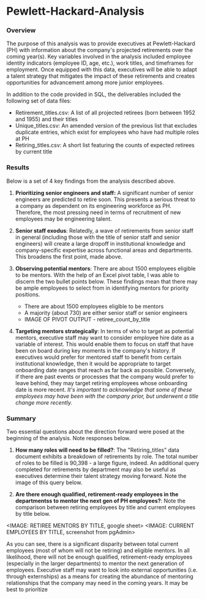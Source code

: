 # Pewlett-Hackard-Analysis

### Overview
The purpose of this analysis was to provide executives at Pewlett-Hackard (PH) with information about the company's projected retirements over the coming year(s). Key variables involved in the analysis included employee identity indicators (employee ID, age, etc.), work titles, and timeframes for employment. Once equipped with this data, executives will be able to adapt a talent strategy that mitigates the impact of these retirements and creates opportunities for advancement among more junior employees.

In addition to the code provided in SQL, the deliverables included the following set of data files:

- Retirement_titles.csv: A list of all projected retirees (born between 1952 and 1955) and their titles
- Unique_titles.csv: An amended version of the previous list that excludes duplicate entries, which exist for employees who have had multiple roles at PH
- Retiring_titles.csv: A short list featuring the counts of expected retirees by current title

### Results
Below is a set of 4 key findings from the analysis described above.

1. **Prioritizing senior engineers and staff:** A significant number of senior engineers are predicted to retire soon. This presents a serious threat to a company as dependent on its engineering workforce as PH. Therefore, the most pressing need in terms of recruitment of new employees may be engineering talent.
2. **Senior staff exodus**: Relatedly, a wave of retirements from senior staff in general (including those with the title of senior staff and senior engineers) will create a large dropoff in institutional knowledge and company-specific expertise across functional areas and departments. This broadens the first point, made above.
3. **Observing potential mentors**: There are about 1500 employees eligible to be mentors.
With the help of an Excel pivot table, I was able to discern the two bullet points below. These findings mean that there may be ample employees to select from in identifying mentors for priority positions.

	- There are about 1500 employees eligible to be mentors
	- A majority (about 730) are either senior staff or senior engineers
	- IMAGE OF PIVOT OUTPUT - retiree_count_by_title

4. **Targeting mentors strategically**: In terms of who to target as potential mentors, executive staff may want to consider employee hire date as a variable of interest. This would enable them to focus on staff that have been on board during key moments in the company's history. If executives would prefer for mentored staff to benefit from certain institutional knowledge, then it would be appropriate to target onboarding date ranges that reach as far back as possible. Conversely, if there are past events or processes that the company would prefer to leave behind, they may target retiring employees whose onboarding date is more recent. *It's important to acknowledge that some of these employees may have been with the company prior, but underwent a title change more recently.*

### Summary
Two essential questions about the direction forward were posed at the beginning of the analysis. Note responses below.

1. **How many roles will need to be filled?**: The "Retiring_titles" data document exhibits a breakdown of retirements by role. The total number of roles to be filled is 90,398 - a large figure, indeed. An additional query completed for retirements by department may also be useful as executives determine their talent strategy moving forward. Note the image of this query below. <IMAGE OF COUNT OF RETIREES BY DEPT>

2. **Are there enough qualified, retirement-ready employees in the departmentss to mentor the next gen of PH employees?**: Note the comparison between retiring employees by title and current employees by title below.

<IMAGE: RETIREE MENTORS BY TITLE, google sheet>
<IMAGE: CURRENT EMPLOYEES BY TITLE, screenshot from pgAdmin>

As you can see, there is a significant disparity between total current employees (most of whom will not be retiring) and eligible mentors. In all likelihood, there will not be enough qualified, retirement-ready employees (especially in the larger departments) to mentor the next generation of employees. Executive staff may want to look into external opportunities (i.e. through externships) as a means for creating the abundance of mentoring relationships that the company may need in the coming years. It may be best to prioritize 













